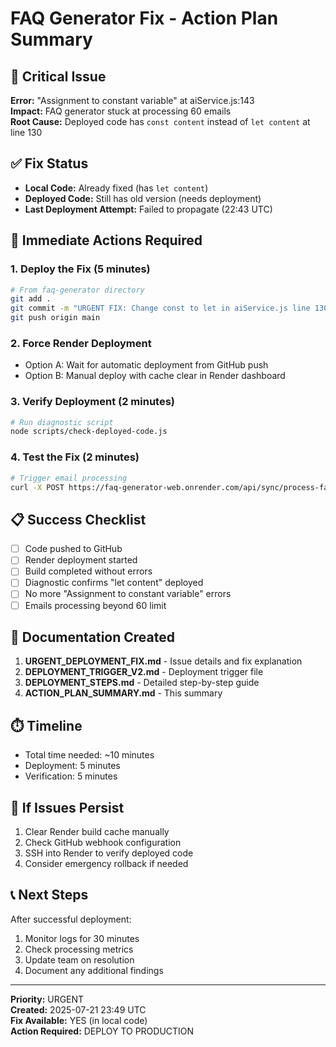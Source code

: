 # FAQ Generator Fix - Action Plan Summary

## 🚨 Critical Issue
**Error:** "Assignment to constant variable" at aiService.js:143  
**Impact:** FAQ generator stuck at processing 60 emails  
**Root Cause:** Deployed code has `const content` instead of `let content` at line 130

## ✅ Fix Status
- **Local Code:** Already fixed (has `let content`)
- **Deployed Code:** Still has old version (needs deployment)
- **Last Deployment Attempt:** Failed to propagate (22:43 UTC)

## 🎯 Immediate Actions Required

### 1. Deploy the Fix (5 minutes)
```bash
# From faq-generator directory
git add .
git commit -m "URGENT FIX: Change const to let in aiService.js line 130"
git push origin main
```

### 2. Force Render Deployment
- Option A: Wait for automatic deployment from GitHub push
- Option B: Manual deploy with cache clear in Render dashboard

### 3. Verify Deployment (2 minutes)
```bash
# Run diagnostic script
node scripts/check-deployed-code.js
```

### 4. Test the Fix (2 minutes)
```bash
# Trigger email processing
curl -X POST https://faq-generator-web.onrender.com/api/sync/process-faqs
```

## 📋 Success Checklist
- [ ] Code pushed to GitHub
- [ ] Render deployment started
- [ ] Build completed without errors
- [ ] Diagnostic confirms "let content" deployed
- [ ] No more "Assignment to constant variable" errors
- [ ] Emails processing beyond 60 limit

## 📁 Documentation Created
1. **URGENT_DEPLOYMENT_FIX.md** - Issue details and fix explanation
2. **DEPLOYMENT_TRIGGER_V2.md** - Deployment trigger file
3. **DEPLOYMENT_STEPS.md** - Detailed step-by-step guide
4. **ACTION_PLAN_SUMMARY.md** - This summary

## ⏱️ Timeline
- Total time needed: ~10 minutes
- Deployment: 5 minutes
- Verification: 5 minutes

## 🔄 If Issues Persist
1. Clear Render build cache manually
2. Check GitHub webhook configuration
3. SSH into Render to verify deployed code
4. Consider emergency rollback if needed

## 📞 Next Steps
After successful deployment:
1. Monitor logs for 30 minutes
2. Check processing metrics
3. Update team on resolution
4. Document any additional findings

---
**Priority:** URGENT  
**Created:** 2025-07-21 23:49 UTC  
**Fix Available:** YES (in local code)  
**Action Required:** DEPLOY TO PRODUCTION
